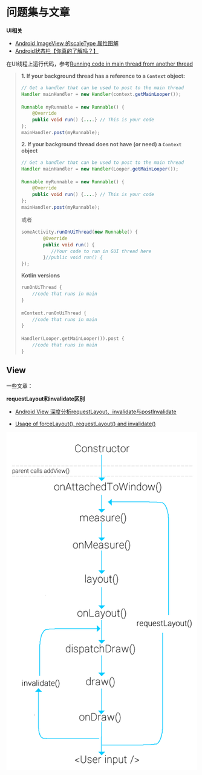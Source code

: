 # 问题集与文章

**UI相关**

+ [Android ImageView 的scaleType 属性图解](https://www.jianshu.com/p/32e335d5b842)
+ [Android状态栏【你真的了解吗？】](https://www.jianshu.com/p/1f2ce8209f24)

在UI线程上运行代码，参考[Running code in main thread from another thread](https://stackoverflow.com/questions/11123621/running-code-in-main-thread-from-another-thread)

> **1. If your background thread has a reference to a `Context` object:**
> 
> ```java
> // Get a handler that can be used to post to the main thread
> Handler mainHandler = new Handler(context.getMainLooper());
> 
> Runnable myRunnable = new Runnable() {
>     @Override 
>     public void run() {....} // This is your code
> };
> mainHandler.post(myRunnable);
> ```
> 
> **2. If your background thread does not have (or need) a `Context` object**
> 
> ```java
> // Get a handler that can be used to post to the main thread
> Handler mainHandler = new Handler(Looper.getMainLooper());
> 
> Runnable myRunnable = new Runnable() {
>     @Override 
>     public void run() {....} // This is your code
> };
> mainHandler.post(myRunnable);
> ```
> 
> 或者
> 
> ```java
> someActivity.runOnUiThread(new Runnable() {
>         @Override
>         public void run() {
>            //Your code to run in GUI thread here
>         }//public void run() {
> });
> ```
> 
> **Kotlin versions**
> 
> ```kotlin
> runOnUiThread {
>     //code that runs in main
> }
> 
> mContext.runOnUiThread {
>     //code that runs in main
> }
> 
> Handler(Looper.getMainLooper()).post {  
>     //code that runs in main
> }
> ```

## View

一些文章：

**requestLayout和invalidate区别**

+ [Android View 深度分析requestLayout、invalidate与postInvalidate](https://blog.csdn.net/a553181867/article/details/51583060)

+ [Usage of forceLayout(), requestLayout() and invalidate()](https://stackoverflow.com/questions/13856180/usage-of-forcelayout-requestlayout-and-invalidate)



![049](https://github.com/winfredzen/Android-Basic/blob/master/UI/images/049.png)


